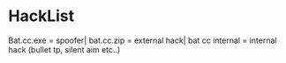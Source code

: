 # HackList

Bat.cc.exe = spoofer|
bat.cc.zip = external hack|
bat cc internal = internal hack (bullet tp, silent aim etc..)
